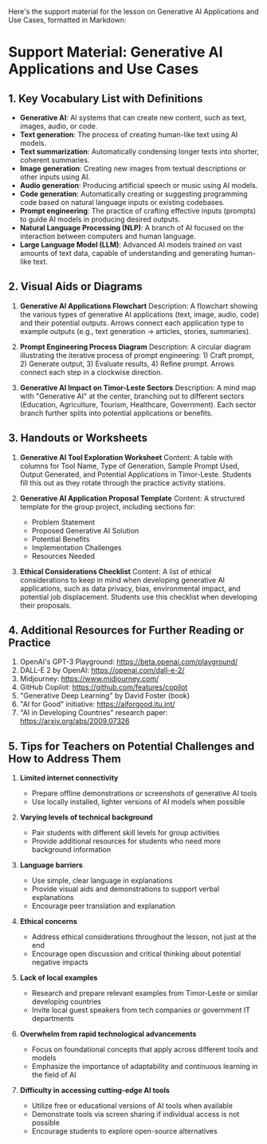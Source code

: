 Here's the support material for the lesson on Generative AI Applications and Use Cases, formatted in Markdown:

# Support Material: Generative AI Applications and Use Cases

## 1. Key Vocabulary List with Definitions

- **Generative AI**: AI systems that can create new content, such as text, images, audio, or code.
- **Text generation**: The process of creating human-like text using AI models.
- **Text summarization**: Automatically condensing longer texts into shorter, coherent summaries.
- **Image generation**: Creating new images from textual descriptions or other inputs using AI.
- **Audio generation**: Producing artificial speech or music using AI models.
- **Code generation**: Automatically creating or suggesting programming code based on natural language inputs or existing codebases.
- **Prompt engineering**: The practice of crafting effective inputs (prompts) to guide AI models in producing desired outputs.
- **Natural Language Processing (NLP)**: A branch of AI focused on the interaction between computers and human language.
- **Large Language Model (LLM)**: Advanced AI models trained on vast amounts of text data, capable of understanding and generating human-like text.

## 2. Visual Aids or Diagrams

1. **Generative AI Applications Flowchart**
   Description: A flowchart showing the various types of generative AI applications (text, image, audio, code) and their potential outputs. Arrows connect each application type to example outputs (e.g., text generation → articles, stories, summaries).

2. **Prompt Engineering Process Diagram**
   Description: A circular diagram illustrating the iterative process of prompt engineering: 1) Craft prompt, 2) Generate output, 3) Evaluate results, 4) Refine prompt. Arrows connect each step in a clockwise direction.

3. **Generative AI Impact on Timor-Leste Sectors**
   Description: A mind map with "Generative AI" at the center, branching out to different sectors (Education, Agriculture, Tourism, Healthcare, Government). Each sector branch further splits into potential applications or benefits.

## 3. Handouts or Worksheets

1. **Generative AI Tool Exploration Worksheet**
   Content: A table with columns for Tool Name, Type of Generation, Sample Prompt Used, Output Generated, and Potential Applications in Timor-Leste. Students fill this out as they rotate through the practice activity stations.

2. **Generative AI Application Proposal Template**
   Content: A structured template for the group project, including sections for:
   - Problem Statement
   - Proposed Generative AI Solution
   - Potential Benefits
   - Implementation Challenges
   - Resources Needed

3. **Ethical Considerations Checklist**
   Content: A list of ethical considerations to keep in mind when developing generative AI applications, such as data privacy, bias, environmental impact, and potential job displacement. Students use this checklist when developing their proposals.

## 4. Additional Resources for Further Reading or Practice

1. OpenAI's GPT-3 Playground: https://beta.openai.com/playground/
2. DALL-E 2 by OpenAI: https://openai.com/dall-e-2/
3. Midjourney: https://www.midjourney.com/
4. GitHub Copilot: https://github.com/features/copilot
5. "Generative Deep Learning" by David Foster (book)
6. "AI for Good" initiative: https://aiforgood.itu.int/
7. "AI in Developing Countries" research paper: https://arxiv.org/abs/2009.07326

## 5. Tips for Teachers on Potential Challenges and How to Address Them

1. **Limited internet connectivity**
   - Prepare offline demonstrations or screenshots of generative AI tools
   - Use locally installed, lighter versions of AI models when possible

2. **Varying levels of technical background**
   - Pair students with different skill levels for group activities
   - Provide additional resources for students who need more background information

3. **Language barriers**
   - Use simple, clear language in explanations
   - Provide visual aids and demonstrations to support verbal explanations
   - Encourage peer translation and explanation

4. **Ethical concerns**
   - Address ethical considerations throughout the lesson, not just at the end
   - Encourage open discussion and critical thinking about potential negative impacts

5. **Lack of local examples**
   - Research and prepare relevant examples from Timor-Leste or similar developing countries
   - Invite local guest speakers from tech companies or government IT departments

6. **Overwhelm from rapid technological advancements**
   - Focus on foundational concepts that apply across different tools and models
   - Emphasize the importance of adaptability and continuous learning in the field of AI

7. **Difficulty in accessing cutting-edge AI tools**
   - Utilize free or educational versions of AI tools when available
   - Demonstrate tools via screen sharing if individual access is not possible
   - Encourage students to explore open-source alternatives